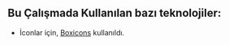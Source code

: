 ## Bu Çalışmada Kullanılan bazı teknolojiler:

+  İconlar için, [Boxicons](https://boxicons.com/) kullanıldı.
